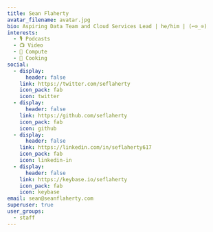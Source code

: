 ```yaml
---
title: Sean Flaherty
avatar_filename: avatar.jpg
bio: Aspiring Data Team and Cloud Services Lead | he/him | (⌐⊙_⊙)
interests:
  - 🎙 Podcasts
  - 📺 Video
  - 🔗 Compute
  - 🥘 Cooking
social:
  - display:
      header: false
    link: https://twitter.com/seflaherty
    icon_pack: fab
    icon: twitter
  - display:
      header: false
    link: https://github.com/seflaherty
    icon_pack: fab
    icon: github
  - display:
      header: false
    link: https://linkedin.com/in/seflaherty617
    icon_pack: fab
    icon: linkedin-in
  - display:
      header: false
    link: https://keybase.io/seflaherty
    icon_pack: fab
    icon: keybase
email: sean@seanflaherty.com
superuser: true
user_groups:
  - staff
---
```

